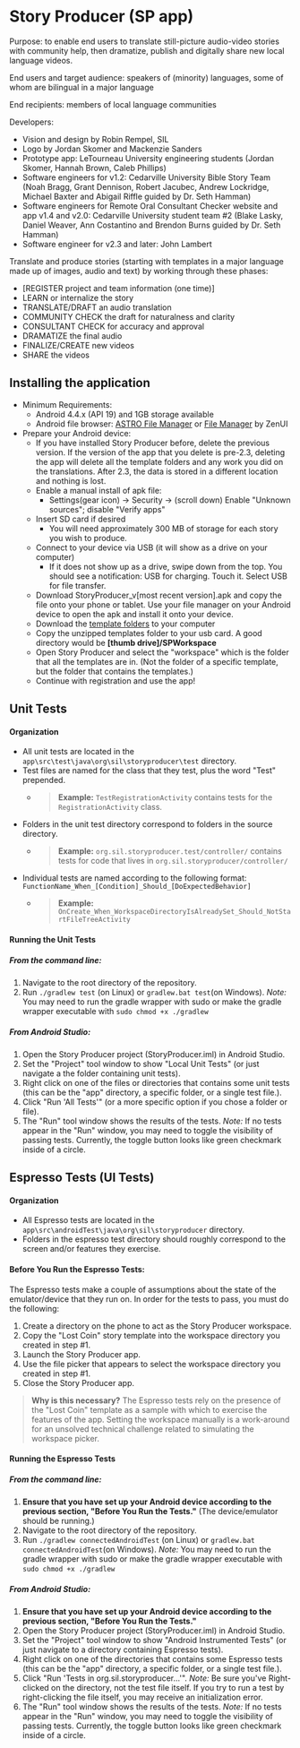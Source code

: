 # Story Producer (SP app)

Purpose: to enable end users to translate still-picture audio-video stories with community help, then dramatize, publish and digitally share new local language videos. 

End users and target audience: speakers of (minority) languages, some of whom are bilingual in a major language

End recipients: members of local language communities

Developers:  
   * Vision and design by Robin Rempel, SIL
   * Logo by Jordan Skomer and Mackenzie Sanders
   * Prototype app: LeTourneau University engineering students (Jordan Skomer, Hannah Brown, Caleb Phillips)
   * Software engineers for v1.2: Cedarville University Bible Story Team (Noah Bragg, Grant Dennison, Robert Jacubec, Andrew Lockridge, Michael Baxter and Abigail Riffle guided by Dr. Seth Hamman)
   * Software engineers for Remote Oral Consultant Checker website and app v1.4 and v2.0: Cedarville University student team #2 (Blake Lasky, Daniel Weaver, Ann Costantino and Brendon Burns guided by Dr. Seth Hamman)
   * Software engineer for v2.3 and later: John Lambert

Translate and produce stories (starting with templates in a major language made up of images, audio and text) by working through these phases:  
* [REGISTER project and team information (one time)]
* LEARN or internalize the story
* TRANSLATE/DRAFT an audio translation
* COMMUNITY CHECK the draft for naturalness and clarity
* CONSULTANT CHECK for accuracy and approval
* DRAMATIZE the final audio
* FINALIZE/CREATE new videos
* SHARE the videos

## Installing the application
* Minimum Requirements:  
    * Android 4.4.x (API 19) and 1GB storage available
    * Android file browser: [ASTRO File Manager](https://play.google.com/store/apps/details?id=com.metago.astro&hl=en) or [File Manager](https://play.google.com/store/apps/details?id=com.asus.filemanager&hl=en) by ZenUI  
* Prepare your Android device: 
    * If you have installed Story Producer before, delete the previous version. If the version of the app that you delete is pre-2.3, deleting the app will delete all the template folders and any work you did on the translations.  After 2.3, the data is stored in a different location and nothing is lost.
    * Enable a manual install of apk file: 
        * Settings(gear icon) -> Security -> (scroll down) Enable "Unknown sources"; disable "Verify apps"
    * Insert SD card if desired
         * You will need approximately 300 MB of storage for each story you wish to produce.
    * Connect to your device via USB (it will show as a drive on your computer)
        * If it does not show up as a drive, swipe down from the top.  You should see a notification: USB for charging.  Touch it.  Select USB for file transfer.
    * Download StoryProducer_v[most recent version].apk and copy the file onto your phone or tablet. Use your file manager on your Android device to open the apk and install it onto your device.
    * Download the [template folders](https://drive.google.com/drive/folders/0Bw7whhMtjqJTVkljWlY0akZXeDg?usp=sharing) to your computer
    * Copy the unzipped templates folder to your usb card.  A good directory would be **\[thumb drive\]/SPWorkspace**
    * Open Story Producer and select the "workspace" which is the folder that all the templates are in.  (Not the folder of a specific template, but the folder that contains the templates.)
    * Continue with registration and use the app!

## Unit Tests
#### Organization
* All unit tests are located in the `app\src\test\java\org\sil\storyproducer\test` directory.
* Test files are named for the class that they test, plus the word "Test" prepended.
    * >**Example:** `TestRegistrationActivity` contains tests for the `RegistrationActivity` class.
* Folders in the unit test directory correspond to folders in the source directory.
    * >**Example:** `org.sil.storyproducer.test/controller/` contains tests for code that lives in `org.sil.storyproducer/controller/`
* Individual tests are named according to the following format: `FunctionName_When_[Condition]_Should_[DoExpectedBehavior]`
    * >**Example:** `OnCreate_When_WorkspaceDirectoryIsAlreadySet_Should_NotStartFileTreeActivity`

#### Running the Unit Tests
##### From the command line:
1. Navigate to the root directory of the repository.
2. Run `./gradlew test` (on Linux) or `gradlew.bat test`(on Windows).
*Note:* You may need to run the gradle wrapper with sudo or make the gradle wrapper executable with `sudo chmod +x ./gradlew`
##### From Android Studio:
1. Open the Story Producer project (StoryProducer.iml) in Android Studio.
2. Set the "Project" tool window to show "Local Unit Tests" (or just navigate a the folder containing unit tests).
3. Right click on one of the files or directories that contains some unit tests (this can be the "app" directory, a specific folder, or a single test file.).
4. Click "Run 'All Tests'" (or a more specific option if you chose a folder or file).
5. The "Run" tool window shows the results of the tests.
*Note:* If no tests appear in the "Run" window, you may need to toggle the visibility of passing tests. Currently, the toggle button looks like green checkmark inside of a circle.

## Espresso Tests (UI Tests)
#### Organization
* All Espresso tests are located in the `app\src\androidTest\java\org\sil\storyproducer` directory.
* Folders in the espresso test directory should roughly correspond to the screen and/or features they exercise.

#### Before You Run the Espresso Tests:
The Espresso tests make a couple of assumptions about the state of the emulator/device that they run on. In order for the tests to pass, you must do the following:
1. Create a directory on the phone to act as the Story Producer workspace.
2. Copy the "Lost Coin" story template into the workspace directory you created in step #1.
3. Launch the Story Producer app.
4. Use the file picker that appears to select the workspace directory you created in step #1.
5. Close the Story Producer app.

> **Why is this necessary?** The Espresso tests rely on the presence of the "Lost Coin" template as a sample with which to exercise the features of the app. Setting the workspace manually is a work-around for an unsolved technical challenge related to simulating the workspace picker.

#### Running the Espresso Tests
##### From the command line:
1. **Ensure that you have set up your Android device according to the previous section, "Before You Run the Tests."** (The device/emulator should be running.)
2. Navigate to the root directory of the repository.
3. Run `./gradlew connectedAndroidTest` (on Linux) or `gradlew.bat connectedAndroidTest`(on Windows).
*Note:* You may need to run the gradle wrapper with sudo or make the gradle wrapper executable with `sudo chmod +x ./gradlew`
##### From Android Studio:
1. **Ensure that you have set up your Android device according to the previous section, "Before You Run the Tests."**
2. Open the Story Producer project (StoryProducer.iml) in Android Studio.
3. Set the "Project" tool window to show "Android Instrumented Tests" (or just navigate to a directory containing Espresso tests).
4. Right click on one of the directories that contains some Espresso tests (this can be the "app" directory, a specific folder, or a single test file.).
5. Click "Run 'Tests in org.sil.storyproducer...'".
*Note:* Be sure you've Right-clicked on the directory, not the test file itself. If you try to run a test by right-clicking the file itself, you may receive an initialization error.
6. The "Run" tool window shows the results of the tests.
*Note:* If no tests appear in the "Run" window, you may need to toggle the visibility of passing tests. Currently, the toggle button looks like green checkmark inside of a circle.